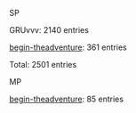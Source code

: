 SP

GRUvvv: 2140 entries

[begin-theadventure](https://github.com/begin-theadventure): 361 entries

Total: 2501 entries

MP

[begin-theadventure](https://github.com/begin-theadventure): 85 entries

